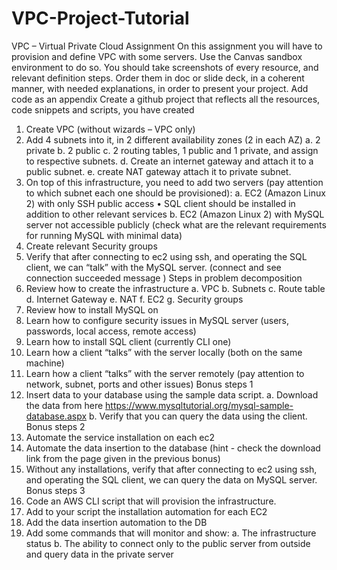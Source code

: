 # VPC-Project-Tutorial
VPC – Virtual Private Cloud Assignment
On this assignment you will have to provision and define VPC with some servers.
Use the Canvas sandbox environment to do so.
You should take screenshots of every resource, and relevant definition steps. Order them in doc or slide 
deck, in a coherent manner, with needed explanations, in order to present your project.
Add code as an appendix
Create a github project that reflects all the resources, code snippets and scripts, you have created
1. Create VPC (without wizards – VPC only)
2. Add 4 subnets into it, in 2 different availability zones (2 in each AZ)
a. 2 private 
b. 2 public 
c. 2 routing tables, 1 public and 1 private, and assign to respective subnets.
d. Create an internet gateway and attach it to a public subnet. 
e. create NAT gateway attach it to private subnet.
3. On top of this infrastructure, you need to add two servers (pay attention to which subnet each 
one should be provisioned):
a. EC2 (Amazon Linux 2) with only SSH public access 
• SQL client should be installed in addition to other relevant services
b. EC2 (Amazon Linux 2) with MySQL server not accessible publicly (check what are the 
relevant requirements for running MySQL with minimal data) 
4. Create relevant Security groups
5. Verify that after connecting to ec2 using ssh, and operating the SQL client, we can “talk” with 
the MySQL server. (connect and see connection succeeded message )
Steps in problem decomposition
1. Review how to create the infrastructure 
a. VPC
b. Subnets
c. Route table
d. Internet Gateway
e. NAT
f. EC2 
g. Security groups
2. Review how to install MySQL on
3. Learn how to configure security issues in MySQL server (users, passwords, local access, remote 
access) 
4. Learn how to install SQL client (currently CLI one)
5. Learn how a client “talks” with the server locally (both on the same machine)
6. Learn how a client “talks” with the server remotely (pay attention to network, subnet, ports and 
other issues)
Bonus steps 1
1. Insert data to your database using the sample data script.
a. Download the data from here 
https://www.mysqltutorial.org/mysql-sample-database.aspx
b. Verify that you can query the data using the client.
Bonus steps 2
1. Automate the service installation on each ec2
2. Automate the data insertion to the database (hint - check the download link from the page 
given in the previous bonus)
3. Without any installations, verify that after connecting to ec2 using ssh, and operating the SQL 
client, we can query the data on MySQL server.
Bonus steps 3
1. Code an AWS CLI script that will provision the infrastructure.
2. Add to your script the installation automation for each EC2
3. Add the data insertion automation to the DB 
4. Add some commands that will monitor and show:
a. The infrastructure status
b. The ability to connect only to the public server from outside and query data in the 
private server
